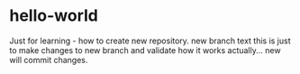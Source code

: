 # hello-world
Just for learning - how to create new repository.
new branch text
this is just to make changes to new branch and validate how it works actually...
new will commit changes.
